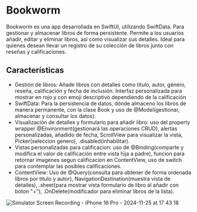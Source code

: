# Bookworm
Bookworm es una app desarrollada en SwiftUI, utilizando SwiftData. Para gestionar y almacenar libros de forma persistente. Permite a los usuarios añadir, editar y eliminar libros, así como visualizar sus detalles. Ideal para quienes desean llevar un registro de su colección de libros junto con reseñas y calificaciones.

## Características 

- Gestión de libros: Añade libros con detalles como título, autor, género, reseña, calificación y fecha de inclusión. Interfaz personalizada para mostrar en rojo y con emoji descriptivo dependiendo de la calificación
- SwiftData: Para la persistencia de datos, dónde almaceno los libros de manera permanente, con la clase Book y uso de @Model(gestionar, almacenar y consultar los datos).
- Visualización de detalles y formulario para añadir libro: uso del property wrapper @Environment(gestionará las operaciones CRUD), alertas personalizadas, añadido de fecha, ScrollView para visualizar la vista, Picker(seleccion genero), .disabled(inhabilitar).
- Vistas personalizadas para calificacion: uso de @Binding(comparte y modifica el valor de calificación entre vista hija a padre), funcion para retornar imagenes segun calificacion en ContentView, uso de switch para contemplar las posibles calificaciones.
- ContentView: Uso de @Query(consulta para obtener de forma ordenada libros por titulo y autor), NavigationDestination(muestra vista de detalles), .sheet(para mostrar vista formulario de libro al añadir con boton "+"), .OnDelete(modificador para eliminar libros de la lista).
  
![Simulator Screen Recording - iPhone 16 Pro - 2024-11-25 at 17 43 18](https://github.com/user-attachments/assets/acbb2b4f-48db-441f-ab20-0d7a49ccb45b)
